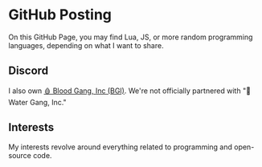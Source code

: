  <div class="container">
        <h1>GitHub Posting</h1>
        <p>
            On this GitHub Page, you may find Lua, JS, or more random programming languages, depending on what I want to share.
        </p>
        <h2>Discord</h2>
        <p>
            I also own <a class="button" href = "https://github.com/Blood-Gang-Inc">🩸 Blood Gang, Inc (BGI)</a>. We're not officially partnered with "🌊 Water Gang, Inc."
        </p>
        <h2>Interests</h2>
        <p>
            My interests revolve around everything related to programming and open-source code.
        </p>
    </div>
</body>
</html>

